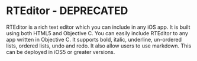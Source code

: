 RTEditor - DEPRECATED
========

RTEditor is a rich text editor which you can include in any iOS app. It is built using both HTML5 and Objective C. You can easily include RTEditor to any app written in Objective C. It supports bold, italic, underline, un-ordered lists, ordered lists, undo and redo. It also allow users to use markdown. This can be deployed in iOS5 or greater versions.

